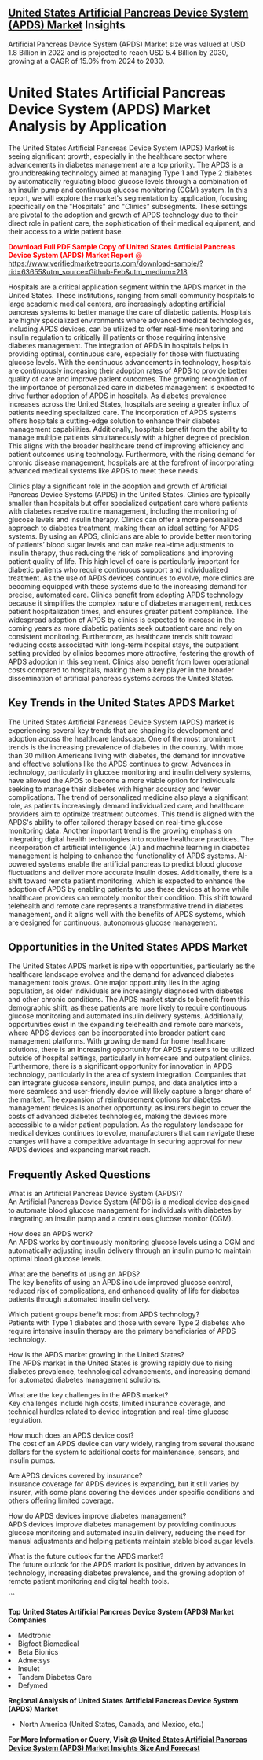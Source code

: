 <h2><a href="https://www.verifiedmarketreports.com/download-sample/?rid=63655&amp;utm_source=Github-Feb&amp;utm_medium=218" target="_blank">United States Artificial Pancreas Device System (APDS) Market</a> Insights</h2><p>Artificial Pancreas Device System (APDS) Market size was valued at USD 1.8 Billion in 2022 and is projected to reach USD 5.4 Billion by 2030, growing at a CAGR of 15.0% from 2024 to 2030.</p><p> <h1>United States Artificial Pancreas Device System (APDS) Market Analysis by Application</h1> <p>The United States Artificial Pancreas Device System (APDS) Market is seeing significant growth, especially in the healthcare sector where advancements in diabetes management are a top priority. The APDS is a groundbreaking technology aimed at managing Type 1 and Type 2 diabetes by automatically regulating blood glucose levels through a combination of an insulin pump and continuous glucose monitoring (CGM) system. In this report, we will explore the market's segmentation by application, focusing specifically on the "Hospitals" and "Clinics" subsegments. These settings are pivotal to the adoption and growth of APDS technology due to their direct role in patient care, the sophistication of their medical equipment, and their access to a wide patient base. <p><span class=""><span style="color: #ff0000;"><strong>Download Full PDF Sample Copy of United States Artificial Pancreas Device System (APDS) Market Report</strong> @ </span><a href="https://www.verifiedmarketreports.com/download-sample/?rid=63655&amp;utm_source=Github-Feb&amp;utm_medium=218" target="_blank">https://www.verifiedmarketreports.com/download-sample/?rid=63655&amp;utm_source=Github-Feb&amp;utm_medium=218</a></span></p> Hospitals are a critical application segment within the APDS market in the United States. These institutions, ranging from small community hospitals to large academic medical centers, are increasingly adopting artificial pancreas systems to better manage the care of diabetic patients. Hospitals are highly specialized environments where advanced medical technologies, including APDS devices, can be utilized to offer real-time monitoring and insulin regulation to critically ill patients or those requiring intensive diabetes management. The integration of APDS in hospitals helps in providing optimal, continuous care, especially for those with fluctuating glucose levels. With the continuous advancements in technology, hospitals are continuously increasing their adoption rates of APDS to provide better quality of care and improve patient outcomes. The growing recognition of the importance of personalized care in diabetes management is expected to drive further adoption of APDS in hospitals. As diabetes prevalence increases across the United States, hospitals are seeing a greater influx of patients needing specialized care. The incorporation of APDS systems offers hospitals a cutting-edge solution to enhance their diabetes management capabilities. Additionally, hospitals benefit from the ability to manage multiple patients simultaneously with a higher degree of precision. This aligns with the broader healthcare trend of improving efficiency and patient outcomes using technology. Furthermore, with the rising demand for chronic disease management, hospitals are at the forefront of incorporating advanced medical systems like APDS to meet these needs. <p>Clinics play a significant role in the adoption and growth of Artificial Pancreas Device Systems (APDS) in the United States. Clinics are typically smaller than hospitals but offer specialized outpatient care where patients with diabetes receive routine management, including the monitoring of glucose levels and insulin therapy. Clinics can offer a more personalized approach to diabetes treatment, making them an ideal setting for APDS systems. By using an APDS, clinicians are able to provide better monitoring of patients’ blood sugar levels and can make real-time adjustments to insulin therapy, thus reducing the risk of complications and improving patient quality of life. This high level of care is particularly important for diabetic patients who require continuous support and individualized treatment. As the use of APDS devices continues to evolve, more clinics are becoming equipped with these systems due to the increasing demand for precise, automated care. Clinics benefit from adopting APDS technology because it simplifies the complex nature of diabetes management, reduces patient hospitalization times, and ensures greater patient compliance. The widespread adoption of APDS by clinics is expected to increase in the coming years as more diabetic patients seek outpatient care and rely on consistent monitoring. Furthermore, as healthcare trends shift toward reducing costs associated with long-term hospital stays, the outpatient setting provided by clinics becomes more attractive, fostering the growth of APDS adoption in this segment. Clinics also benefit from lower operational costs compared to hospitals, making them a key player in the broader dissemination of artificial pancreas systems across the United States. <h2>Key Trends in the United States APDS Market</h2> <p>The United States Artificial Pancreas Device System (APDS) market is experiencing several key trends that are shaping its development and adoption across the healthcare landscape. One of the most prominent trends is the increasing prevalence of diabetes in the country. With more than 30 million Americans living with diabetes, the demand for innovative and effective solutions like the APDS continues to grow. Advances in technology, particularly in glucose monitoring and insulin delivery systems, have allowed the APDS to become a more viable option for individuals seeking to manage their diabetes with higher accuracy and fewer complications. The trend of personalized medicine also plays a significant role, as patients increasingly demand individualized care, and healthcare providers aim to optimize treatment outcomes. This trend is aligned with the APDS's ability to offer tailored therapy based on real-time glucose monitoring data. Another important trend is the growing emphasis on integrating digital health technologies into routine healthcare practices. The incorporation of artificial intelligence (AI) and machine learning in diabetes management is helping to enhance the functionality of APDS systems. AI-powered systems enable the artificial pancreas to predict blood glucose fluctuations and deliver more accurate insulin doses. Additionally, there is a shift toward remote patient monitoring, which is expected to enhance the adoption of APDS by enabling patients to use these devices at home while healthcare providers can remotely monitor their condition. This shift toward telehealth and remote care represents a transformative trend in diabetes management, and it aligns well with the benefits of APDS systems, which are designed for continuous, autonomous glucose management. <h2>Opportunities in the United States APDS Market</h2> <p>The United States APDS market is ripe with opportunities, particularly as the healthcare landscape evolves and the demand for advanced diabetes management tools grows. One major opportunity lies in the aging population, as older individuals are increasingly diagnosed with diabetes and other chronic conditions. The APDS market stands to benefit from this demographic shift, as these patients are more likely to require continuous glucose monitoring and automated insulin delivery systems. Additionally, opportunities exist in the expanding telehealth and remote care markets, where APDS devices can be incorporated into broader patient care management platforms. With growing demand for home healthcare solutions, there is an increasing opportunity for APDS systems to be utilized outside of hospital settings, particularly in homecare and outpatient clinics. Furthermore, there is a significant opportunity for innovation in APDS technology, particularly in the area of system integration. Companies that can integrate glucose sensors, insulin pumps, and data analytics into a more seamless and user-friendly device will likely capture a larger share of the market. The expansion of reimbursement options for diabetes management devices is another opportunity, as insurers begin to cover the costs of advanced diabetes technologies, making the devices more accessible to a wider patient population. As the regulatory landscape for medical devices continues to evolve, manufacturers that can navigate these changes will have a competitive advantage in securing approval for new APDS devices and expanding market reach. <h2>Frequently Asked Questions</h2> <p>What is an Artificial Pancreas Device System (APDS)?<br/>An Artificial Pancreas Device System (APDS) is a medical device designed to automate blood glucose management for individuals with diabetes by integrating an insulin pump and a continuous glucose monitor (CGM).</p> <p>How does an APDS work?<br/>An APDS works by continuously monitoring glucose levels using a CGM and automatically adjusting insulin delivery through an insulin pump to maintain optimal blood glucose levels.</p> <p>What are the benefits of using an APDS?<br/>The key benefits of using an APDS include improved glucose control, reduced risk of complications, and enhanced quality of life for diabetes patients through automated insulin delivery.</p> <p>Which patient groups benefit most from APDS technology?<br/>Patients with Type 1 diabetes and those with severe Type 2 diabetes who require intensive insulin therapy are the primary beneficiaries of APDS technology.</p> <p>How is the APDS market growing in the United States?<br/>The APDS market in the United States is growing rapidly due to rising diabetes prevalence, technological advancements, and increasing demand for automated diabetes management solutions.</p> <p>What are the key challenges in the APDS market?<br/>Key challenges include high costs, limited insurance coverage, and technical hurdles related to device integration and real-time glucose regulation.</p> <p>How much does an APDS device cost?<br/>The cost of an APDS device can vary widely, ranging from several thousand dollars for the system to additional costs for maintenance, sensors, and insulin pumps.</p> <p>Are APDS devices covered by insurance?<br/>Insurance coverage for APDS devices is expanding, but it still varies by insurer, with some plans covering the devices under specific conditions and others offering limited coverage.</p> <p>How do APDS devices improve diabetes management?<br/>APDS devices improve diabetes management by providing continuous glucose monitoring and automated insulin delivery, reducing the need for manual adjustments and helping patients maintain stable blood sugar levels.</p> <p>What is the future outlook for the APDS market?<br/>The future outlook for the APDS market is positive, driven by advances in technology, increasing diabetes prevalence, and the growing adoption of remote patient monitoring and digital health tools.</p> ```</p><p><strong>Top United States Artificial Pancreas Device System (APDS) Market Companies</strong></p><div data-test-id=""><p><li>Medtronic</li><li> Bigfoot Biomedical</li><li> Beta Bionics</li><li> Admetsys</li><li> Insulet</li><li> Tandem Diabetes Care</li><li> Defymed</li></p><div><strong>Regional Analysis of&nbsp;United States Artificial Pancreas Device System (APDS) Market</strong></div><ul><li dir="ltr"><p dir="ltr">North America&nbsp;(United States, Canada, and Mexico, etc.)</p></li></ul><p><strong>For More Information or Query, Visit @&nbsp;</strong><strong><a href="https://www.verifiedmarketreports.com/product/global-artificial-pancreas-device-system-apds-market-2018-by-manufacturers-countries-type-and-application-forecast-to-2023/?utm_source=Github-Feb&amp;utm_medium=218" target="_blank">United States Artificial Pancreas Device System (APDS) Market Insights Size And Forecast</a></strong></p></div>
